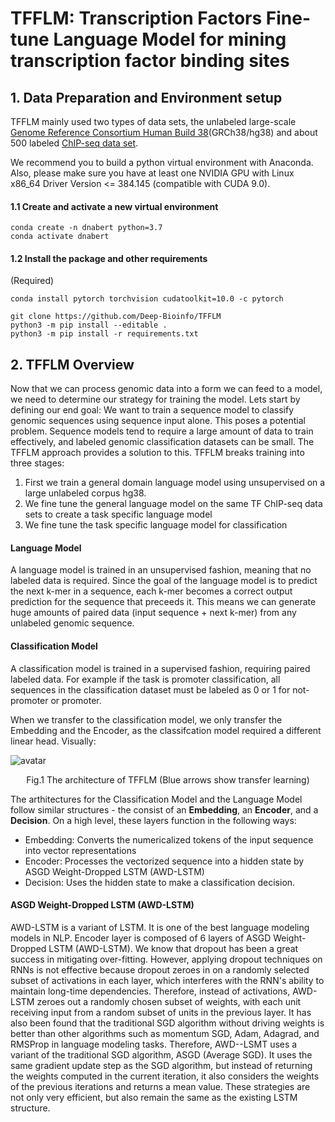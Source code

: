 # TFFLM: Transcription Factors Fine-tune Language Model for mining transcription factor binding sites


## 1. Data Preparation and Environment setup

TFFLM mainly used two types of data sets, the unlabeled large-scale
[Genome Reference Consortium Human Build
38](https://www.ncbi.nlm.nih.gov/assembly/GCF_000001405.26/)(GRCh38/hg38)
and about 500 labeled [ChIP-seq data
set](http://tools.genes.toronto.edu/deepbind/nbtcode/). 

We recommend you to build a python virtual environment with Anaconda. Also, please make sure you have at least one NVIDIA GPU with Linux x86_64 Driver Version <= 384.145 (compatible with CUDA 9.0). 

#### 1.1 Create and activate a new virtual environment

```
conda create -n dnabert python=3.7
conda activate dnabert
```

#### 1.2 Install the package and other requirements

(Required)

```
conda install pytorch torchvision cudatoolkit=10.0 -c pytorch

git clone https://github.com/Deep-Bioinfo/TFFLM
python3 -m pip install --editable .
python3 -m pip install -r requirements.txt
```
## 2. TFFLM Overview

Now that we can process genomic data into a form we can feed to a model,
we need to determine our strategy for training the model. Lets start by
defining our end goal: We want to train a sequence model to classify
genomic sequences using sequence input alone. This poses a potential
problem. Sequence models tend to require a large amount of data to train
effectively, and labeled genomic classification datasets can be small.
The TFFLM approach provides a solution to this. TFFLM breaks training
into three stages:

1.  First we train a general domain language model using unsupervised on
    a large unlabeled corpus hg38.
2.  We fine tune the general language model on the same TF ChIP-seq data
    sets to create a task specific language model
3.  We fine tune the task specific language model for classification

#### Language Model 

A language model is trained in an unsupervised fashion, meaning that no
labeled data is required. Since the goal of the language model is to
predict the next k-mer in a sequence, each k-mer becomes a correct
output prediction for the sequence that preceeds it. This means we can
generate huge amounts of paired data (input sequence + next k-mer) from
any unlabeled genomic sequence.

#### Classification Model

A classification model is trained in a supervised fashion, requiring
paired labeled data. For example if the task is promoter classification,
all sequences in the classification dataset must be labeled as 0 or 1
for not-promoter or promoter.

When we transfer to the classification model, we only transfer the
Embedding and the Encoder, as the classifcation model required a
different linear head. Visually:

![avatar](https://github.com/Deep-Bioinfo/TFFLM/blob/main/sup-f1.png)
<center> Fig.1 The architecture of TFFLM (Blue arrows show transfer learning) </center>

The arthitectures for the Classification Model and the Language Model
follow similar structures - the consist of an **Embedding**, an
**Encoder**, and a **Decision**. On a high level, these layers function
in the following ways:

-   Embedding: Converts the numericalized tokens of the input sequence
    into vector representations
-   Encoder: Processes the vectorized sequence into a hidden state by
    ASGD Weight-Dropped LSTM (AWD-LSTM)
-   Decision: Uses the hidden state to make a classification decision.

#### ASGD Weight-Dropped LSTM (AWD-LSTM)

AWD-LSTM is a variant of LSTM. It is one of the best language modeling
models in NLP. Encoder layer is composed of 6 layers of ASGD
Weight-Dropped LSTM (AWD-LSTM). We know that dropout has been a great
success in mitigating over-fitting. However, applying dropout techniques
on RNNs is not effective because dropout zeroes in on a randomly
selected subset of activations in each layer, which interferes with the
RNN\'s ability to maintain long-time dependencies. Therefore, instead of
activations, AWD-LSTM zeroes out a randomly chosen subset of weights,
with each unit receiving input from a random subset of units in the
previous layer. It has also been found that the traditional SGD
algorithm without driving weights is better than other algorithms such
as momentum SGD, Adam, Adagrad, and RMSProp in language modeling tasks.
Therefore, AWD--LSMT uses a variant of the traditional SGD algorithm,
ASGD (Average SGD). It uses the same gradient update step as the SGD
algorithm, but instead of returning the weights computed in the current
iteration, it also considers the weights of the previous iterations and
returns a mean value. These strategies are not only very efficient, but
also remain the same as the existing LSTM structure.
